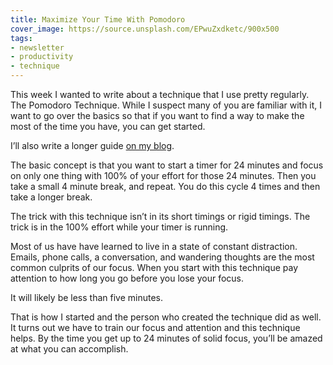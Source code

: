 ```yaml
---
title: Maximize Your Time With Pomodoro
cover_image: https://source.unsplash.com/EPwuZxdketc/900x500
tags:
- newsletter
- productivity
- technique
---
```

This week I wanted to write about a technique that I use pretty regularly. The Pomodoro Technique. While I suspect many of you are familiar with it, I want to go over the basics so that if you want to find a way to make the most of the time you have, you can get started.

I’ll also write a longer guide [on my blog](https://ryanlatta.com/consulting/2020/04/02/getting-started-with-pomodoro.html).

The basic concept is that you want to start a timer for 24 minutes and focus on only one thing with 100% of your effort for those 24 minutes. Then you take a small 4 minute break, and repeat. You do this cycle 4 times and then take a longer break.

The trick with this technique isn’t in its short timings or rigid timings. The trick is in the 100% effort while your timer is running.

Most of us have have learned to live in a state of constant distraction. Emails, phone calls, a conversation, and wandering thoughts are the most common culprits of our focus. When you start with this technique pay attention to how long you go before you lose your focus.

It will likely be less than five minutes.

That is how I started and the person who created the technique did as well. It turns out we have to train our focus and attention and this technique helps. By the time you get up to 24 minutes of solid focus, you’ll be amazed at what you can accomplish.
